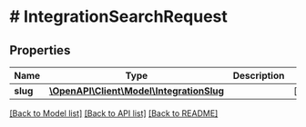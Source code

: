 # # IntegrationSearchRequest

## Properties

Name | Type | Description | Notes
------------ | ------------- | ------------- | -------------
**slug** | [**\OpenAPI\Client\Model\IntegrationSlug**](IntegrationSlug.md) |  | [optional]

[[Back to Model list]](../../README.md#models) [[Back to API list]](../../README.md#endpoints) [[Back to README]](../../README.md)
